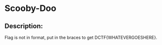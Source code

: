 
# Scooby-Doo
## Description:
Flag is not in format, put in the braces to get DCTF{WHATEVERGOESHERE}.


